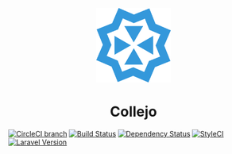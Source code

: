 
<p align="center">
    <img src="https://raw.githubusercontent.com/codebreez/collejo-app/master/src/resources/assets/images/collejo_mid.png?raw=true" alt="Collejo"/>
    <h1 align="center">Collejo</h1>
</p>

[![CircleCI branch](https://img.shields.io/circleci/project/github/RedSparr0w/node-csgo-parser/master.svg)]()
[![Build Status](https://travis-ci.org/astroanu/collejo-workbench.svg?branch=L55)](https://travis-ci.org/astroanu/collejo-workbench)
[![Dependency Status](https://dependencyci.com/github/astroanu/collejo-workbench/badge)](https://dependencyci.com/github/astroanu/collejo-workbench)
[![StyleCI](https://styleci.io/repos/62229679/shield?branch=L55)](https://styleci.io/repos/62229679)
[![Laravel Version](https://img.shields.io/badge/Laravel-5.6.*-brightgreen.svg?maxAge=600)]()
